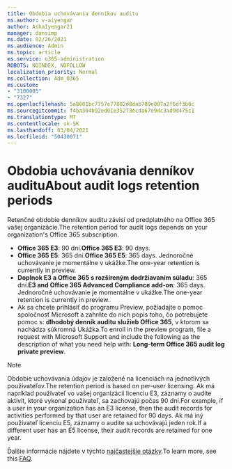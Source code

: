 ```yaml
---
title: Obdobia uchovávania denníkov auditu
ms.author: v-aiyengar
author: AshaIyengar21
manager: dansimp
ms.date: 02/26/2021
ms.audience: Admin
ms.topic: article
ms.service: o365-administration
ROBOTS: NOINDEX, NOFOLLOW
localization_priority: Normal
ms.collection: Adm_O365
ms.custom:
- "3100005"
- "7327"
ms.openlocfilehash: 5a8601bc7757e77882d8dab709e007a2f6df3b0c
ms.sourcegitcommit: f4ba304b92ed01e35273ecda67e9dc3ad9d475c1
ms.translationtype: MT
ms.contentlocale: sk-SK
ms.lasthandoff: 03/04/2021
ms.locfileid: "50430071"
---
```

# <a name="about-audit-logs-retention-periods"></a><span data-ttu-id="fae7b-102">Obdobia uchovávania denníkov auditu</span><span class="sxs-lookup"><span data-stu-id="fae7b-102">About audit logs retention periods</span></span>

<span data-ttu-id="fae7b-103">Retenčné obdobie denníkov auditu závisí od predplatného na Office 365 vašej organizácie.</span><span class="sxs-lookup"><span data-stu-id="fae7b-103">The retention period for audit logs depends on your organization's Office 365 subscription.</span></span>

- <span data-ttu-id="fae7b-104">**Office 365 E3**: 90 dní.</span><span class="sxs-lookup"><span data-stu-id="fae7b-104">**Office 365 E3**: 90 days.</span></span>
- <span data-ttu-id="fae7b-105">**Office 365 E5**: 365 dní.</span><span class="sxs-lookup"><span data-stu-id="fae7b-105">**Office 365 E5**: 365 days.</span></span> <span data-ttu-id="fae7b-106">Jednoročné uchovávanie je momentálne v ukážke.</span><span class="sxs-lookup"><span data-stu-id="fae7b-106">The one-year retention is currently in preview.</span></span>
- <span data-ttu-id="fae7b-107">**Doplnok E3 a Office 365 s rozšíreným dodržiavaním súladu**: 365 dní.</span><span class="sxs-lookup"><span data-stu-id="fae7b-107">**E3 and Office 365 Advanced Compliance add-on**: 365 days.</span></span> <span data-ttu-id="fae7b-108">Jednoročné uchovávanie je momentálne v ukážke.</span><span class="sxs-lookup"><span data-stu-id="fae7b-108">The one-year retention is currently in preview.</span></span>
- <span data-ttu-id="fae7b-109">Ak sa chcete prihlásiť do programu Preview, požiadajte o pomoc spoločnosť Microsoft a zahrňte do nich popis toho, čo potrebujete pomoc s: **dlhodobý denník auditu služieb Office 365**, v ktorom sa nachádza súkromná Ukážka.</span><span class="sxs-lookup"><span data-stu-id="fae7b-109">To enroll in the preview program, file a request with Microsoft Support and include the following as the description of what you need help with: **Long-term Office 365 audit log private preview**.</span></span>
> [!NOTE]
> <span data-ttu-id="fae7b-110">Obdobie uchovávania údajov je založené na licenciách na jednotlivých používateľov.</span><span class="sxs-lookup"><span data-stu-id="fae7b-110">The retention period is based on per-user licensing.</span></span> <span data-ttu-id="fae7b-111">Ak má napríklad používateľ vo vašej organizácii licenciu E3, záznamy o audite aktivít, ktoré vykonal používateľ, sa zachovajú počas 90 dní.</span><span class="sxs-lookup"><span data-stu-id="fae7b-111">For example, if a user in your organization has an E3 license, then the audit records for activities performed by that user are retained for 90 days.</span></span> <span data-ttu-id="fae7b-112">Ak má iný používateľ licenciu E5, záznamy o audite sa uchovávajú jeden rok.</span><span class="sxs-lookup"><span data-stu-id="fae7b-112">If a different user has an E5 license, their audit records are retained for one year.</span></span>

<span data-ttu-id="fae7b-113">Ďalšie informácie nájdete v týchto [najčastejšie otázky](https://go.microsoft.com/fwlink/?linkid=2115336).</span><span class="sxs-lookup"><span data-stu-id="fae7b-113">To learn more, see this [FAQ](https://go.microsoft.com/fwlink/?linkid=2115336).</span></span>